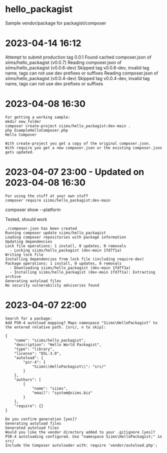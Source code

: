 # hello_packagist
Sample vendor/package for packagist/composer
# 2023-04-14 16:12
Attempt to submit production tag 0.0.1
Found cached composer.json of siims/hello_packagist (v0.0.7)
Reading composer.json of siims/hello_packagist (v0.0.6-dev)
Skipped tag v0.0.6-dev, invalid tag name, tags can not use dev prefixes or suffixes
Reading composer.json of siims/hello_packagist (v0.0.4-dev)
Skipped tag v0.0.4-dev, invalid tag name, tags can not use dev prefixes or suffixes
# 2023-04-08 16:30
```
For getting a working sample:
mkdir new_folder
composer create-project siims/hello_packagist:dev-main .
php ExampleHelloComposer.php
Hello Composer

With create-project you get a copy of the original composer.json.
With require you get a new composer.json or the existing composer.json gets updated.
```
# 2023-04-07 23:00 - Updated on 2023-04-08 16:30
```
For using the stuff at your own stuff
composer require siims/hello_packagist:dev-main
```
composer show --platform

Tested, should work
```
./composer.json has been created
Running composer update siims/hello_packagist
Loading composer repositories with package information
Updating dependencies
Lock file operations: 1 install, 0 updates, 0 removals
  - Locking siims/hello_packagist (dev-main 1fd7f1a)
Writing lock file
Installing dependencies from lock file (including require-dev)
Package operations: 1 install, 0 updates, 0 removals
  - Downloading siims/hello_packagist (dev-main 1fd7f1a)
  - Installing siims/hello_packagist (dev-main 1fd7f1a): Extracting archive
Generating autoload files
No security vulnerability advisories found
```
# 2023-04-07 22:00
```
Search for a package:
Add PSR-4 autoload mapping? Maps namespace "Siims\HelloPackagist" to the entered relative path. [src/, n to skip]:

{
    "name": "siims/hello_packagist",
    "description": "Hello World Packagist",
    "type": "library",
    "license": "OSL-3.0",
    "autoload": {
        "psr-4": {
            "Siims\\HelloPackagist\\": "src/"
        }
    },
    "authors": [
        {
            "name": "siims",
            "email": "system@siims.biz"
        }
    ],
    "require": {}
}

Do you confirm generation [yes]?
Generating autoload files
Generated autoload files
Would you like the vendor directory added to your .gitignore [yes]?
PSR-4 autoloading configured. Use "namespace Siims\HelloPackagist;" in src/
Include the Composer autoloader with: require 'vendor/autoload.php';
```
